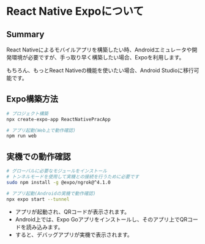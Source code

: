 # React Native Expoについて

## Summary

React Nativeによるモバイルアプリを構築したい時、Androidエミュレータや開発環境が必要ですが、手っ取り早く構築したい場合、Expoを利用します。

もちろん、もっとReact Nativeの機能を使いたい場合、Android Studioに移行可能です。

## Expo構築方法

```bash
# プロジェクト構築
npx create-expo-app ReactNativePracApp

# アプリ起動(Web上で動作確認)
npm run web
```

## 実機での動作確認

```bash
# グローバルに必要なモジュールをインストール
# トンネルモードを使用して実機との接続を行うために必要です
sudo npm install -g @expo/ngrok@^4.1.0

# アプリ起動(Androidの実機で動作確認)
npx expo start --tunnel
```

- アプリが起動され、QRコードが表示されます。
- Android上では、Expo Goアプリをインストールし、そのアプリ上でQRコードを読み込みます。
- すると、デバッグアプリが実機で表示されます。